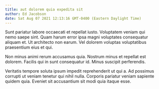 ```yaml
---
title: aut dolorem quia expedita sit
author: Ed Jacobson
date: Sat Aug 07 2021 12:13:16 GMT-0400 (Eastern Daylight Time)
---
```

Sunt pariatur labore occaecati et repellat iusto. Voluptatem veniam qui nemo saepe sint. Quam harum error ipsa magni voluptates consequatur aliquam et. Ut architecto non earum. Vel dolorem voluptas voluptatibus praesentium eius et qui.

 Non minus animi rerum accusamus quia. Nostrum minus et repellat est dolorem. Facilis qui in sunt consequatur id. Minus suscipit perferendis.

 Veritatis tempore soluta ipsum impedit reprehenderit ut qui a. Ad possimus corrupti ut veniam tenetur qui nihil nulla. Corporis pariatur veniam sapiente quidem quia. Eveniet sit accusantium sit modi quia itaque esse.